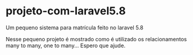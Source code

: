 # projeto-com-laravel5.8
Um pequeno sistema para matrícula feito no laravel 5.8

Nesse pequeno projeto é mostrado como é utilizado os relacionamentos many to many, one to many...
Espero que ajude.
